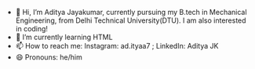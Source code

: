 - 👋 Hi, I’m Aditya Jayakumar, currently pursuing my B.tech in Mechanical Engineering, from Delhi Technical University(DTU). I am also interested in coding!
- 🌱 I’m currently learning HTML
- 📫 How to reach me: Instagram: ad.ityaa7 ; LinkedIn: Aditya JK 
- 😄 Pronouns: he/him

<!---
damnprada/damnprada is a ✨ special ✨ repository because its `README.md` (this file) appears on your GitHub profile.
You can click the Preview link to take a look at your changes.
--->
